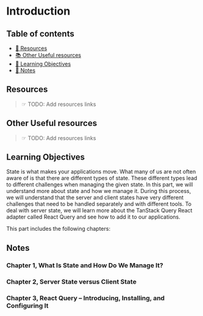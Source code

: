 # Introduction

## Table of contents

- [📖 Resources](#resources)
- [📚 Other Useful resources](#other-useful-resources)
- [🎯 Learning Objectives](#learning-objectives)
- [📝 Notes](#notes)

## Resources

> ☞ TODO: Add resources links

## Other Useful resources

> ☞ TODO: Add resources links

## Learning Objectives

State is what makes your applications move. What many of us are not often aware of is that there are different types of state. These different types lead to different challenges when managing the given state. In this part, we will understand more about state and how we manage it. During this process, we will understand that the server and client states have very different challenges that need to be handled separately and with different tools. To deal with server state, we will learn more about the TanStack Query React adapter called React Query and see how to add it to our applications.

This part includes the following chapters:

## Notes

### Chapter 1, What Is State and How Do We Manage It?

### Chapter 2, Server State versus Client State

### Chapter 3, React Query – Introducing, Installing, and Configuring It
